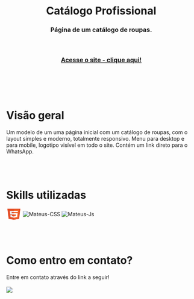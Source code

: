 
<br>

<div align = "center">
<h1>Catálogo Profissional</h1>
</div>

<h3 align = "center">
  Página de um catálogo de roupas.
</h3>

<h4 align = "center">
</h4>
<br>
<h3 align = "center">
<a href="https://matealves.github.io/modelodesite/" target="_blank">Acesse o site - clique aqui!
</a> 
</h3>

<br>
 
</p>
<br>
<br>

<div id="visao">
<h1>  Visão geral </h1>
Um modelo de um uma página inicial com um catálogo de roupas, com o layout simples e moderno, totalmente responsivo. Menu para desktop e para mobile, logotipo visível em todo o site. Contém um link direto para o WhatsApp.

</div>
<br>
<br>
<br>

<div id="leng">
<h1>  Skills utilizadas </h1>


 <img align="center" alt="Mateus-HTML" height="30" width="40" src="https://raw.githubusercontent.com/devicons/devicon/master/icons/html5/html5-original.svg">
  <img align="center" alt="Mateus-CSS" height="30" width="40" src="https://cdn.jsdelivr.net/gh/devicons/devicon/icons/css3/css3-original.svg">
  <img align="center" alt="Mateus-Js" height="30" width="40" src="https://cdn.jsdelivr.net/gh/devicons/devicon/icons/javascript/javascript-original.svg">

</div>
<br>
<br>
<br>

<div id="contato">
<h1> Como entro em contato? </h1>

Entre em contato através do link a seguir!
<br>
<br>
<a href="https://www.linkedin.com/in/rafael-teixeira-b89" target="_blank"><img src="https://img.shields.io/badge/-LinkedIn-%230077B5?style=for-the-badge&logo=linkedin&logoColor=white" target="_blank"></a>
</div>
<br>
<br>
<br>
